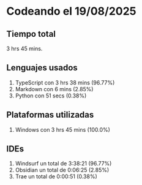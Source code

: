 # Codeando el 19/08/2025

## Tiempo total
3 hrs 45 mins.

## Lenguajes usados
1. TypeScript con 3 hrs 38 mins (96.77%)
1. Markdown con 6 mins (2.85%)
1. Python con 51 secs (0.38%)

## Plataformas utilizadas
1. Windows con 3 hrs 45 mins (100.0%)

## IDEs
1. Windsurf un total de 3:38:21 (96.77%)
1. Obsidian un total de 0:06:25 (2.85%)
1. Trae un total de 0:00:51 (0.38%)
